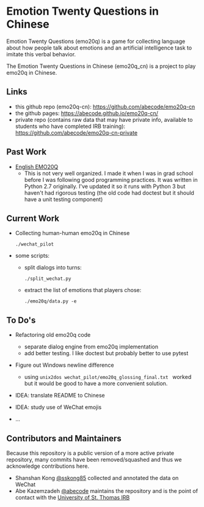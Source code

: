 # Emotion Twenty Questions in Chinese

Emotion Twenty Questions (emo20q) is a game for collecting language
about how people talk about emotions and an artificial intelligence
task to imitate this verbal behavior.

The Emotion Twenty Questions in Chinese (emo20q_cn) is a project to
play emo20q in Chinese.  

## Links

- this github repo (emo20q-cn): https://github.com/abecode/emo20q-cn
- the github pages: https://abecode.github.io/emo20q-cn/
- private repo (contains raw data that may have private info, available to students who have completed IRB training): https://github.com/abecode/emo20q-cn-private

## Past Work

- [English EMO20Q](https://github.com/abecode/emotion-twenty-questions)
  - This is not very well organized.  I made it when I was in grad
    school before I was following good programming practices.  It was
    written in Python 2.7 originally.  I've updated it so it runs with
    Python 3 but haven't had rigorous testing (the old code had
    doctest but it should have a unit testing component)
	
	
## Current Work

- Collecting human-human emo20q in Chinese

	```
	./wechat_pilot
	```

- some scripts:
  
  - split dialogs into turns:
	``` .
	./split_wechat.py 
	```
  - extract the list of emotions that players chose:
	```
	./emo20q/data.py -e
	```
	
## To Do's 

- Refactoring old emo20q code
  - separate dialog engine from emo20q implementation
  - add better testing.  I like doctest but probably better to use
    pytest

- Figure out Windows newline difference
  - using ```unix2dos wechat_pilot/emo20q_glossing_final.txt ```
    worked but it would be good to have a more convenient solution.

- IDEA: translate README to Chinese

- IDEA: study use of WeChat emojis

- ...

## Contributors and Maintainers

Because this repository is a public version of a more active private 
repository, many commits have been removed/squashed and thus we acknowledge 
contributions here.

- Shanshan Kong [@sskong85](https://github.com/sskong85) collected and annotated the data on WeChat
- Abe Kazemzadeh [@abecode](https://github.com/abecode) maintains the repository and is the point of contact with the [University of St. Thomas IRB](https://stthomas.edu/irb)
